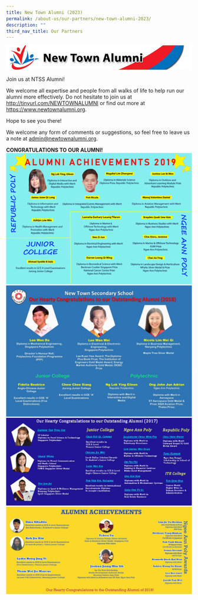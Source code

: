 ```yaml
---
title: New Town Alumni (2023)
permalink: /about-us/our-partners/new-town-alumni-2023/
description: ""
third_nav_title: Our Partners
---
```


![](/images/ntss-alumni_banner.jpg)

Join us at NTSS Alumni!

We welcome all expertise and people from all walks of life to help run our alumni more effectively. Do not hesitate to join us at http://tinyurl.com/NEWTOWNALUMNI or find out more at https://www.newtownalumni.org.

Hope to see you there!

We welcome any form of comments or suggestions, so feel free to leave us a note at admin@newtownalumni.org.

**CONGRATULATIONS TO OUR ALUMNI!**
![](/images/Alumni%20Achievements%202019_v2.jpg)
![](/images/Alumni-Achievements-2018_v3-1024x724.jpg)
![](/images/Alumni-Achievements-2017_Revised-1024x483.jpg)
![](/images/Alumni-Achievements_2016-1024x483.jpg)